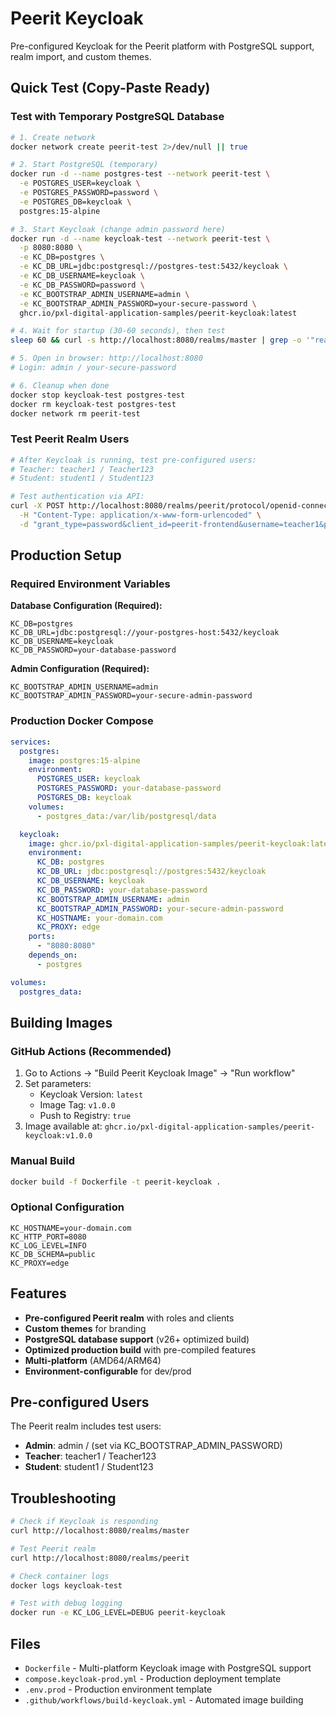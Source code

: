 # Peerit Keycloak

Pre-configured Keycloak for the Peerit platform with PostgreSQL support, realm import, and custom themes.

## Quick Test (Copy-Paste Ready)

### Test with Temporary PostgreSQL Database

```bash
# 1. Create network
docker network create peerit-test 2>/dev/null || true

# 2. Start PostgreSQL (temporary)
docker run -d --name postgres-test --network peerit-test \
  -e POSTGRES_USER=keycloak \
  -e POSTGRES_PASSWORD=password \
  -e POSTGRES_DB=keycloak \
  postgres:15-alpine

# 3. Start Keycloak (change admin password here)
docker run -d --name keycloak-test --network peerit-test \
  -p 8080:8080 \
  -e KC_DB=postgres \
  -e KC_DB_URL=jdbc:postgresql://postgres-test:5432/keycloak \
  -e KC_DB_USERNAME=keycloak \
  -e KC_DB_PASSWORD=password \
  -e KC_BOOTSTRAP_ADMIN_USERNAME=admin \
  -e KC_BOOTSTRAP_ADMIN_PASSWORD=your-secure-password \
  ghcr.io/pxl-digital-application-samples/peerit-keycloak:latest

# 4. Wait for startup (30-60 seconds), then test
sleep 60 && curl -s http://localhost:8080/realms/master | grep -o '"realm":"[^"]*"'

# 5. Open in browser: http://localhost:8080
# Login: admin / your-secure-password

# 6. Cleanup when done
docker stop keycloak-test postgres-test
docker rm keycloak-test postgres-test
docker network rm peerit-test
```

### Test Peerit Realm Users

```bash
# After Keycloak is running, test pre-configured users:
# Teacher: teacher1 / Teacher123
# Student: student1 / Student123

# Test authentication via API:
curl -X POST http://localhost:8080/realms/peerit/protocol/openid-connect/token \
  -H "Content-Type: application/x-www-form-urlencoded" \
  -d "grant_type=password&client_id=peerit-frontend&username=teacher1&password=Teacher123"
```

## Production Setup

### Required Environment Variables

**Database Configuration (Required):**
```env
KC_DB=postgres
KC_DB_URL=jdbc:postgresql://your-postgres-host:5432/keycloak
KC_DB_USERNAME=keycloak
KC_DB_PASSWORD=your-database-password
```

**Admin Configuration (Required):**
```env
KC_BOOTSTRAP_ADMIN_USERNAME=admin
KC_BOOTSTRAP_ADMIN_PASSWORD=your-secure-admin-password
```

### Production Docker Compose

```yaml
services:
  postgres:
    image: postgres:15-alpine
    environment:
      POSTGRES_USER: keycloak
      POSTGRES_PASSWORD: your-database-password
      POSTGRES_DB: keycloak
    volumes:
      - postgres_data:/var/lib/postgresql/data

  keycloak:
    image: ghcr.io/pxl-digital-application-samples/peerit-keycloak:latest
    environment:
      KC_DB: postgres
      KC_DB_URL: jdbc:postgresql://postgres:5432/keycloak
      KC_DB_USERNAME: keycloak
      KC_DB_PASSWORD: your-database-password
      KC_BOOTSTRAP_ADMIN_USERNAME: admin
      KC_BOOTSTRAP_ADMIN_PASSWORD: your-secure-admin-password
      KC_HOSTNAME: your-domain.com
      KC_PROXY: edge
    ports:
      - "8080:8080"
    depends_on:
      - postgres

volumes:
  postgres_data:
```

## Building Images

### GitHub Actions (Recommended)

1. Go to Actions → "Build Peerit Keycloak Image" → "Run workflow"
2. Set parameters:
   - Keycloak Version: `latest`
   - Image Tag: `v1.0.0` 
   - Push to Registry: `true`
3. Image available at: `ghcr.io/pxl-digital-application-samples/peerit-keycloak:v1.0.0`

### Manual Build

```bash
docker build -f Dockerfile -t peerit-keycloak .
```

### Optional Configuration

```env
KC_HOSTNAME=your-domain.com
KC_HTTP_PORT=8080
KC_LOG_LEVEL=INFO
KC_DB_SCHEMA=public
KC_PROXY=edge
```

## Features

- **Pre-configured Peerit realm** with roles and clients
- **Custom themes** for branding  
- **PostgreSQL database support** (v26+ optimized build)
- **Optimized production build** with pre-compiled features
- **Multi-platform** (AMD64/ARM64)
- **Environment-configurable** for dev/prod

## Pre-configured Users

The Peerit realm includes test users:

- **Admin**: admin / (set via KC_BOOTSTRAP_ADMIN_PASSWORD)
- **Teacher**: teacher1 / Teacher123
- **Student**: student1 / Student123

## Troubleshooting

```bash
# Check if Keycloak is responding
curl http://localhost:8080/realms/master

# Test Peerit realm
curl http://localhost:8080/realms/peerit

# Check container logs
docker logs keycloak-test

# Test with debug logging
docker run -e KC_LOG_LEVEL=DEBUG peerit-keycloak
```

## Files

- `Dockerfile` - Multi-platform Keycloak image with PostgreSQL support
- `compose.keycloak-prod.yml` - Production deployment template
- `.env.prod` - Production environment template
- `.github/workflows/build-keycloak.yml` - Automated image building
